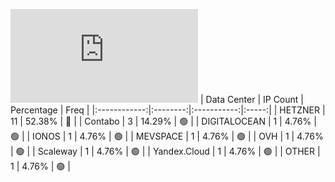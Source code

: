 ![Diagramm](https://github.com/obajay/StateSync-snapshots/blob/main/Projects/OKP4/1/README.md)
| Data Center | IP Count | Percentage | Freq |
|:------------:|:--------:|:-----------:|:-----:|
| HETZNER | 11 | 52.38% | 🔴 |
| Contabo | 3 | 14.29% | 🟢 |
| DIGITALOCEAN | 1 | 4.76% | 🟢 |
| IONOS | 1 | 4.76% | 🟢 |
| MEVSPACE | 1 | 4.76% | 🟢 |
| OVH | 1 | 4.76% | 🟢 |
| Scaleway | 1 | 4.76% | 🟢 |
| Yandex.Cloud | 1 | 4.76% | 🟢 |
| OTHER | 1 | 4.76% | 🟢 |